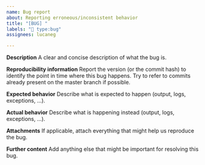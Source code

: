 ```yaml
---
name: Bug report
about: Reporting erroneous/inconsistent behavior
title: "[BUG] "
labels: "🐛 type:bug"
assignees: lucaneg

---
```


**Description**
A clear and concise description of what the bug is.

**Reproducibility information**
Report the version (or the commit hash) to identify the point in time where this bug happens. Try to refer to commits already present on the master branch if possible.

**Expected behavior**
Describe what is expected to happen (output, logs, exceptions, ...).

**Actual behavior**
Describe what is happening instead (output, logs, exceptions, ...).

**Attachments**
If applicable, attach everything that might help us reproduce the bug.

**Further content**
Add anything else that might be important for resolving this bug.
